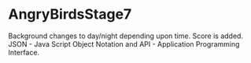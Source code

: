 # AngryBirdsStage7
Background changes to day/night depending upon time. Score is added. JSON - Java Script Object Notation and API - Application Programming Interface.
